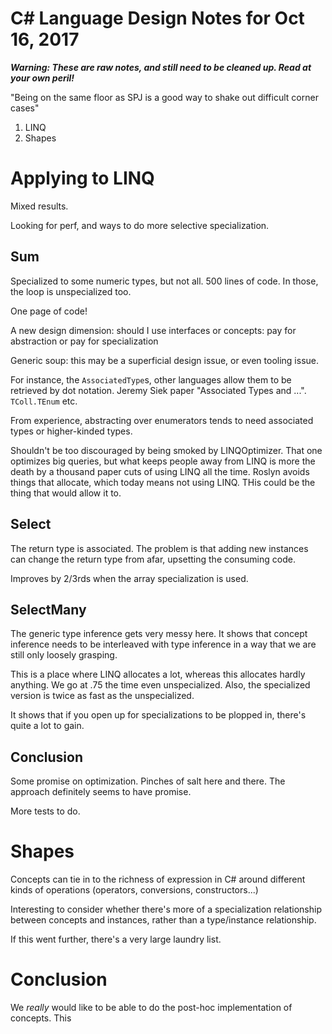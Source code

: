 # C# Language Design Notes for Oct 16, 2017

***Warning: These are raw notes, and still need to be cleaned up. Read at your own peril!***


"Being on the same floor as SPJ is a good way to shake out difficult corner cases"

1. LINQ
2. Shapes


# Applying to LINQ

Mixed results.

Looking for perf, and ways to do more selective specialization.

## Sum

Specialized to some numeric types, but not all. 500 lines of code. In those, the loop is unspecialized too.

One page of code!

A new design dimension: should I use interfaces or concepts: pay for abstraction or pay for specialization

Generic soup: this may be a superficial design issue, or even tooling issue.

For instance, the `AssociatedType`s, other languages allow them to be retrieved by dot notation. Jeremy Siek paper "Associated Types and ...". `TColl.TEnum` etc.

From experience, abstracting over enumerators tends to need associated types or higher-kinded types.

Shouldn't be too discouraged by being smoked by LINQOptimizer. That one optimizes big queries, but what keeps people away from LINQ is more the death by a thousand paper cuts of using LINQ all the time. Roslyn avoids things that allocate, which today means not using LINQ. THis could be the thing that would allow it to.

## Select

The return type is associated. The problem is that adding new instances can change the return type from afar, upsetting the consuming code.

Improves by 2/3rds when the array specialization is used.

## SelectMany

The generic type inference gets very messy here. It shows that concept inference needs to be interleaved with type inference in a way that we are still only loosely grasping.

This is a place where LINQ allocates a lot, whereas this allocates hardly anything. We go at .75 the time even unspecialized. Also, the specialized version is twice as fast as the unspecialized.

It shows that if you open up for specializations to be plopped in, there's quite a lot to gain.

## Conclusion

Some promise on optimization. Pinches of salt here and there. The approach definitely seems to have promise.

More tests to do.


# Shapes

Concepts can tie in to the richness of expression in C# around different kinds of operations (operators, conversions, constructors...)

Interesting to consider whether there's more of a specialization relationship between concepts and instances, rather than a type/instance relationship.

If this went further, there's a very large laundry list.






# Conclusion

We *really* would like to be able to do the post-hoc implementation of concepts. This 










